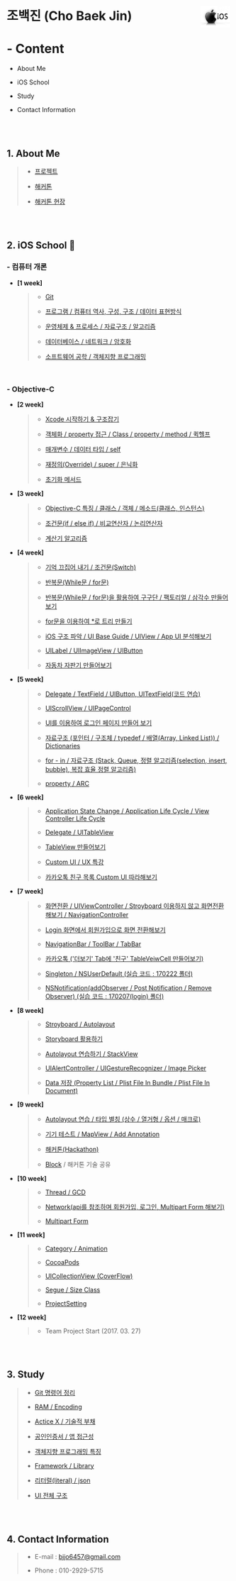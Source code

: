 # 조백진 (Cho Baek Jin)<a href="url"><img src="Study/Image/apple-logo.png" align="right" height="48" ></a>


# - Content

- About Me

- iOS School

- Study

- Contact Information

<br><br>

## 1. About Me

>- [프로젝트]()
>
>- [해커톤](https://github.com/BaekJinCho/PetmeApp)
>
>- [해커톤 현장](http://school.fastcampus.co.kr/blog/all/75/)



<br><br>

## 2. iOS School 🍎

### - 컴퓨터 개론

- **[1 week]**
  
	>- [Git](https://github.com/BaekJinCho/iOS.school/tree/master/ConceptProject/170109)
	>
	>- [프로그램 / 컴퓨터 역사, 구성, 구조 / 데이터 표현방식](https://github.com/BaekJinCho/iOS.school/tree/master/ConceptProject/170110)
	>
	>- [운영체제 & 프로세스 / 자료구조 / 알고리즘](https://github.com/BaekJinCho/iOS.school/tree/master/ConceptProject/170111)
	>
	>- [데이터베이스 / 네트워크 / 암호화](https://github.com/BaekJinCho/iOS.school/tree/master/ConceptProject/170112)
	>
	>- [소프트웨어 공학 / 객체지향 프로그래밍](https://github.com/BaekJinCho/iOS.school/tree/master/ConceptProject/170113)


<br>

### - Objective-C

- **[2 week]**

	>- [Xcode 시작하기 & 구조잡기](https://github.com/BaekJinCho/iOS.school/tree/master/ConceptProject/170116)
	>
	>-  [객체화 / property 접근 / Class / property / method / 퀵헬프](https://github.com/BaekJinCho/iOS.school/tree/master/ConceptProject/170117)
	>
	>- [매개변수 / 데이터 타입 / self](https://github.com/BaekJinCho/iOS.school/tree/master/ConceptProject/17011819)
	>
	>- [재정의(Override) / super / 은닉화](https://github.com/BaekJinCho/iOS.school/tree/master/ConceptProject/170119)
	>
	>- [초기화 메서드](https://github.com/BaekJinCho/iOS.school/tree/master/ConceptProject/170120)

- **[3 week]**

	>- [Objective-C 특징 / 클래스 / 객체 / 메소드(클래스, 인스턴스)](https://github.com/BaekJinCho/iOS.school/tree/master/ConceptProject/170123)
	>
	>- [조건문(if / else if) / 비교연산자 / 논리연산자](https://github.com/BaekJinCho/iOS.school/tree/master/ConceptProject/170124) 
	>
	>- [계산기 알고리즘](https://github.com/BaekJinCho/iOS.school/tree/master/Study/Study5)  

- **[4 week]**

	>- [기억 끄집어 내기 / 조건문(Switch)](ConceptProject/170131)
	>
	>- [반복문(While문 / for문)](ConceptProject/170201)
	>
	>- [반복문(While문 / for문)을 활용하여 구구단 / 팩토리얼 / 삼각수 만들어보기](ConceptProject/170201(Exam))
	>
	>- [for문을 이용하여 *로 트리 만들기](ConceptProject/170202(StarTree))
	>
	>- [iOS 구조 파악 / UI Base Guide / UIView / App UI 분석해보기](ConceptProject/170202)
	>
	>- [UILabel / UIImageView / UIButton](ConceptProject/170203)
	>
	>- [자동차 자판기 만들어보기](ConceptProject/170205(VendingMachine))

- **[5 week]**

	>- [Delegate / TextField / UIButton, UITextField(코드 연습)](ConceptProject/170206) 
	>
	>- [UIScrollView / UIPageControl](ConceptProject/170207)
	>
	>- [UI를 이용하여 로그인 페이지 만들어 보기](ConceptProject/170207(Login))
	>
	>- [자료구조 (포인터 / 구조체 / typedef / 배열(Array, Linked List)) / Dictionaries](ConceptProject/170208)
	>
	>- [for - in / 자료구조 (Stack, Queue, 정렬 알고리즘(selection, insert, bubble), 복잡 효율 정렬 알고리즘)](ConceptProject/170209)
	>
	>- [property / ARC](ConceptProject/170210)

- **[6 week]**

	>- [Application State Change / Application Life Cycle / View Controller Life Cycle](ConceptProject/170213)
	>
	>- [Delegate / UITableView](ConceptProject/170215)
	>
	>- [TableView 만들어보기](ConceptProject/170216)
	>
	>- [Custom UI / UX 특강](ConceptProject/170217)
	>
	>- [카카오톡 친구 목록 Custom UI 따라해보기](ConceptProject/170219(CustomUI))

- **[7 week]**

	>- [화면전환 / UIViewController / Stroyboard 이용하지 않고 화면전환 해보기 / NavigationController](ConceptProject/170220(UIViewcontroller))
	>
	>- [Login 화면에서 회원가입으로 화면 전환해보기](ConceptProject/170220)
	>
	>- [NavigationBar / ToolBar / TabBar](ConceptProject/170221(Navigation))
	>
	>- [카카오톡 ('더보기' Tab에 '친구' TableVeiwCell 만들어보기)](ConceptProject/170222)
	>
	>- [Singleton / NSUserDefault (실습 코드 : 170222 폴더)](ConceptProject/170223)
	>
	>- [NSNotification(addObserver / Post Notification / Remove Observer) (실습 코드 : 170207(login) 폴더)](ConceptProject/170224)

- **[8 week]**

	>- [Stroyboard / Autolayout](ConceptProject/170227)
	>
	>- [Storyboard 활용하기](ConceptProject/170227(UseStoryboard))
	>
	>- [Autolayout 연습하기 / StackView](ConceptProject/170228(AutoLayout))
	>
	>- [UIAlertController / UIGestureRecognizer / Image Picker](ConceptProject/170302)
	>
	>- [Data 저장 (Property List / Plist File In Bundle / Plist File In Document)](ConceptProject/170303)

- **[9 week]**

	>- [Autolayout 연습 / 타입 별칭 (상수 / 열거형 / 옵션 / 매크로)](ConceptProject/170306(AutolayoutPractice))
	>
	>- [기기 테스트 / MapView / Add Annotation](ConceptProject/170307(MapView))
	>
	>- [해커톤(Hackathon)](https://github.com/BaekJinCho/PetmeApp)
	>
	>- [Block](ConceptProject/170310(BlockPractice)) / 해커톤 기술 공유

- **[10 week]**

	>- [Thread / GCD](ConceptProject/170313(Thread))
	>
	>- [Network(api를 참조하며 회원가입, 로그인, Multipart Form 해보기)](ConceptProject/170315)
	>
	>- [Multipart Form](ConceptProject/170317)

- **[11 week]**

	>- [Category / Animation](ConceptProject/170320)
	>
	>- [CocoaPods](ConceptProject/170321)
	>
	>- [UICollectionView (CoverFlow)](ConceptProject/170322)
	>
	>- [Segue / Size Class](ConceptProject/170323)
	>
	>- [ProjectSetting](ConceptProject/170324)

- **[12 week]**

	>- Team Project Start (2017. 03. 27)


<br><br>

## 3. Study

> - [Git 명령어 정리](Study/Study6)
>
> - [RAM / Encoding](https://github.com/BaekJinCho/iOS.school/tree/master/Study/Study)
>
> - [Actice X / 기술적 부채](https://github.com/BaekJinCho/iOS.school/tree/master/Study/Study1)
>
> - [공인인증서 / 앱 접근성](https://github.com/BaekJinCho/iOS.school/tree/master/Study/Study2)
>
> - [객체지향 프로그래밍 특징](https://github.com/BaekJinCho/iOS.school/tree/master/Study/Study3)
>
> - [Framework / Library](https://github.com/BaekJinCho/iOS.school/tree/master/Study/Study4)
>
> - [리터럴(literal) / json](Study/Study7)
>
> - [UI 전체 구조](Study/Study8)

<br><br>

## 4. Contact Information

> - E-mail : bjjo6457@gmail.com
>
> - Phone : 010-2929-5715